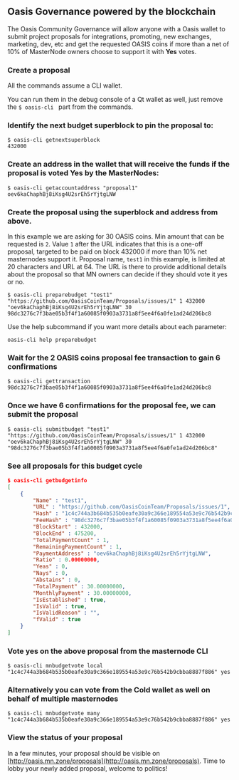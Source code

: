 ## Oasis Governance powered by the blockchain

The Oasis Community Governance will allow anyone with a Oasis wallet to submit project proposals for integrations, promoting, new exchanges, marketing, dev, etc and get the requested OASIS coins if more than a net of 10% of MasterNode owners choose to support it with **Yes** votes.
### Create a proposal

All the commands assume a CLI wallet.

You can run them in the debug console of a Qt wallet as well, just remove the `$ oasis-cli ` part from the commands.

### Identify the next budget superblock to pin the proposal to:

```
$ oasis-cli getnextsuperblock
432000
```

### Create an address in the wallet that will receive the funds if the proposal is voted Yes by the MasterNodes:
```
$ oasis-cli getaccountaddress "proposal1"
oev6kaChaphBj8iKsg4U2srEh5rYjtgLNW
```

### Create the proposal using the superblock and address from above. 

In this example we are asking for 30 OASIS coins. Min amount that can be requested is `2`. Value `1` after the URL indicates that this is a one-off proposal, targeted to be paid on block 432000 if more than 10% net masternodes support it. Proposal name, `test1` in this example, is limited at 20 characters and URL at 64. The URL is there to provide additional details about the proposal so that MN owners can decide if they should vote it yes or no.
```
$ oasis-cli preparebudget "test1" "https://github.com/OasisCoinTeam/Proposals/issues/1" 1 432000 "oev6kaChaphBj8iKsg4U2srEh5rYjtgLNW" 30
98dc3276c7f3bae05b3f4f1a60085f0903a3731a8f5ee4f6a0fe1ad24d206bc8
```

Use the help subcommand if you want more details about each parameter:
```
oasis-cli help preparebudget
```

### Wait for the 2 OASIS coins proposal fee transaction to gain 6 confirmations
```
$ oasis-cli gettransaction 98dc3276c7f3bae05b3f4f1a60085f0903a3731a8f5ee4f6a0fe1ad24d206bc8
```

### Once we have 6 confirmations for the proposal fee, we can submit the proposal
```
$ oasis-cli submitbudget "test1" "https://github.com/OasisCoinTeam/Proposals/issues/1" 1 432000 "oev6kaChaphBj8iKsg4U2srEh5rYjtgLNW" 30 "98dc3276c7f3bae05b3f4f1a60085f0903a3731a8f5ee4f6a0fe1ad24d206bc8"
```

### See all proposals for this budget cycle
```json
$ oasis-cli getbudgetinfo
[
    {
        "Name" : "test1",
        "URL" : "https://github.com/OasisCoinTeam/Proposals/issues/1",
        "Hash" : "1c4c744a3b684b535b0eafe30a9c366e189554a53e9c76b542b9cbba8887f886",
        "FeeHash" : "98dc3276c7f3bae05b3f4f1a60085f0903a3731a8f5ee4f6a0fe1ad24d206bc8",
        "BlockStart" : 432000,
        "BlockEnd" : 475200,
        "TotalPaymentCount" : 1,
        "RemainingPaymentCount" : 1,
        "PaymentAddress" : "oev6kaChaphBj8iKsg4U2srEh5rYjtgLNW",
        "Ratio" : 0.00000000,
        "Yeas" : 0,
        "Nays" : 0,
        "Abstains" : 0,
        "TotalPayment" : 30.00000000,
        "MonthlyPayment" : 30.00000000,
        "IsEstablished" : true,
        "IsValid" : true,
        "IsValidReason" : "",
        "fValid" : true
    }
]
```

### Vote yes on the above proposal from the masternode CLI
```
$ oasis-cli mnbudgetvote local "1c4c744a3b684b535b0eafe30a9c366e189554a53e9c76b542b9cbba8887f886" yes
```

### Alternatively you can vote from the Cold wallet as well on behalf of multiple masternodes
```
$ oasis-cli mnbudgetvote many "1c4c744a3b684b535b0eafe30a9c366e189554a53e9c76b542b9cbba8887f886" yes
```

### View the status of your proposal

In a few minutes, your proposal should be visible on [http://oasis.mn.zone/proposals](http://oasis.mn.zone/proposals). Time to lobby your newly added proposal, welcome to politics!